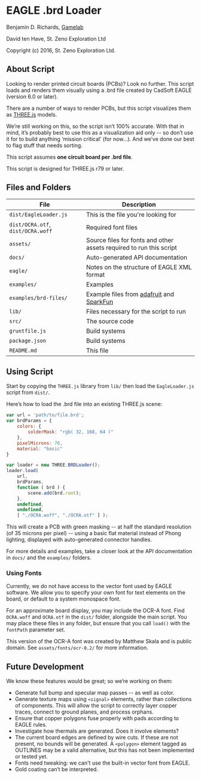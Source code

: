 # EAGLE .brd Loader

Benjamin D. Richards,
[Gamelab](http://gamefroot.com/)

David ten Have,
St. Zeno Exploration Ltd

Copyright (c) 2016, St. Zeno Exploration Ltd.



## About Script

Looking to render printed circuit boards (PCBs)? Look no further. This script loads and renders them visually using a .brd file created by CadSoft EAGLE (version 6.0 or later).

There are a number of ways to render PCBs, but this script visualizes them as [THREE.js](http://threejs.org/) models.

We’re still working on this, so the script isn’t 100% accurate. With that in mind, it’s probably best to use this as a visualization aid only -- so don’t use it for to build anything ‘mission critical’ (for now...). And we’ve done our best to flag stuff that needs sorting.

This script assumes **one circuit board per .brd file**.

This script is designed for THREE.js r79 or later.

## Files and Folders

File| Description
----|------------
`dist/EagleLoader.js` | This is the file you're looking for
`dist/OCRA.otf`, `dist/OCRA.woff` | Required font files
`assets/` | Source files for fonts and other assets required to run this script
`docs/` | Auto-generated API documentation
`eagle/`| Notes on the structure of EAGLE XML format
`examples/`| Examples
`examples/brd-files/`| Example files from [adafruit](http://adafru.it) and [SparkFun](http://sparkfun.com)
`lib/`| Files necessary for the script to run
`src/`| The source code
`gruntfile.js`| Build systems
`package.json`| Build systems
`README.md`	| This file

## Using Script

Start by copying the `THREE.js` library from `lib/` then load the `EagleLoader.js` script from `dist/`.

Here’s how to load the .brd file into an existing THREE.js scene:

```javascript
var url = 'path/to/file.brd';
var brdParams = {
    colors: {
        solderMask: "rgb( 32, 168, 64 )"
    },
    pixelMicrons: 70,
    material: "basic"
}

var loader = new THREE.BRDLoader();
loader.load(
    url,
    brdParams,
    function ( brd ) {
        scene.add(brd.root);
    },
    undefined,
    undefined,
    [ "./OCRA.woff", "./OCRA.otf" ] );
```

This will create a PCB with green masking -- at half the standard resolution (of 35 microns per pixel) -- using a basic flat material instead of Phong lighting, displayed with auto-generated connector handles.

For more details and examples, take a closer look at the API documentation in `docs/` and the `examples/` folders.

### Using Fonts

Currently, we do not have access to the vector font used by EAGLE software. We allow you to specify your own font for text elements on the board, or default to a system monospace font.

For an approximate board display, you may include the OCR-A font. Find `OCRA.woff` and `OCRA.otf` in the `dist/` folder, alongside the main script. You may place these files in any folder, but ensure that you call `load()` with the `fontPath` parameter set.

This version of the OCR-A font was created by Matthew Skala and is public domain. See `assets/fonts/ocr-0.2/` for more information.

## Future Development

We know these features would be great; so we’re working on them:

* Generate full bump and specular map passes -- as well as color.
* Generate texture maps using `<signal>` elements, rather than collections of components. This will allow the script to correctly layer copper traces, connect to ground planes, and process orphans.
* Ensure that copper polygons fuse properly with pads according to EAGLE rules.
* Investigate how thermals are generated. Does it involve <pin> elements?
* The current board edges are defined by wire cuts. If these are not present, no bounds will be generated. A `<polygon>` element tagged as OUTLINES may be a valid alternative, but this has not been implemented or tested yet.
* Fonts need tweaking: we can't use the built-in vector font from EAGLE.
* Gold coating can’t be interpreted.
